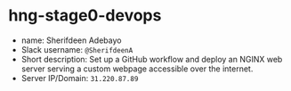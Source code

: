 # hng-stage0-devops

- name: Sherifdeen Adebayo
- Slack username: `@SherifdeenA`
- Short description: Set up a GitHub workflow and deploy an NGINX web server serving a custom webpage accessible over the internet.
- Server IP/Domain: `31.220.87.89`
